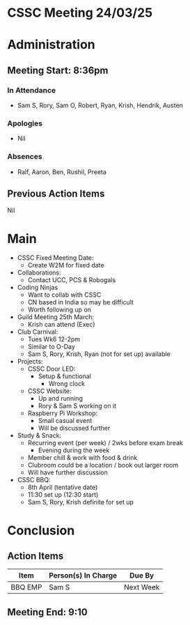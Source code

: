 # CSSC Meeting 24/03/25

# Administration
## Meeting Start: 8:36pm
### In Attendance
- Sam S, Rory, Sam O, Robert, Ryan, Krish, Hendrik, Austen

### Apologies
- Nil
  
### Absences
- Ralf, Aaron, Ben, Rushil, Preeta

## Previous Action Items
Nil


# Main
- CSSC Fixed Meeting Date:
  - Create W2M for fixed date
- Collaborations:
  - Contact UCC, PCS & Robogals
- Coding Ninjas
  - Want to collab with CSSC
  - CN based in India so may be difficult
  - Worth following up on
- Guild Meeting 25th March:
  - Krish can attend (Exec)
- Club Carnival:
  - Tues Wk6 12-2pm
  - Similar to O-Day
  - Sam S, Rory, Krish, Ryan (not for set up) available
- Projects:
  - CSSC Door LED:
    - Setup & functional
      - Wrong clock
  - CSSC Website:
    - Up and running
    - Rory & Sam S working on it
  - Raspberry Pi Workshop:
    - Small casual event
    - Will be discussed further
- Study & Snack:
  - Recurring event (per week) / 2wks before exam break
    - Evening during the week
  - Member chill & work with food & drink
  - Clubroom could be a location / book out larger room
  - Will have further discussion
- CSSC BBQ:
  - 8th April (tentative date)
  - 11:30 set up (12:30 start)
  - Sam S, Rory, Krish definite for set up
# Conclusion
## Action Items
| Item    | Person(s) In Charge | Due By  |
| -------- | ------- | ------- |
|BBQ EMP|Sam S|Next Week|
## Meeting End: 9:10
